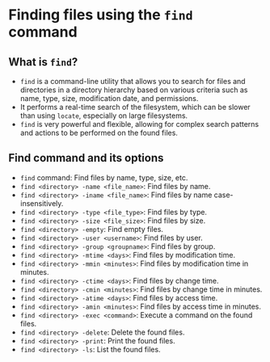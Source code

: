 # Finding files using the `find` command

## What is `find`?

- `find` is a command-line utility that allows you to search for files and directories in a directory hierarchy based on various criteria such as name, type, size, modification date, and permissions.
- It performs a real-time search of the filesystem, which can be slower than using `locate`, especially on large filesystems.
- `find` is very powerful and flexible, allowing for complex search patterns and actions to be performed on the found files.

## Find command and its options

- `find` command: Find files by name, type, size, etc.
- `find <directory> -name <file_name>`: Find files by name.
- `find <directory> -iname <file_name>`: Find files by name case-insensitively.
- `find <directory> -type <file_type>`: Find files by type.
- `find <directory> -size <file_size>`: Find files by size.
- `find <directory> -empty`: Find empty files.
- `find <directory> -user <username>`: Find files by user.
- `find <directory> -group <groupname>`: Find files by group.
- `find <directory> -mtime <days>`: Find files by modification time.
- `find <directory> -mmin <minutes>`: Find files by modification time in minutes.
- `find <directory> -ctime <days>`: Find files by change time.
- `find <directory> -cmin <minutes>`: Find files by change time in minutes.
- `find <directory> -atime <days>`: Find files by access time.
- `find <directory> -amin <minutes>`: Find files by access time in minutes.
- `find <directory> -exec <command>`: Execute a command on the found files.
- `find <directory> -delete`: Delete the found files.
- `find <directory> -print`: Print the found files.
- `find <directory> -ls`: List the found files.
